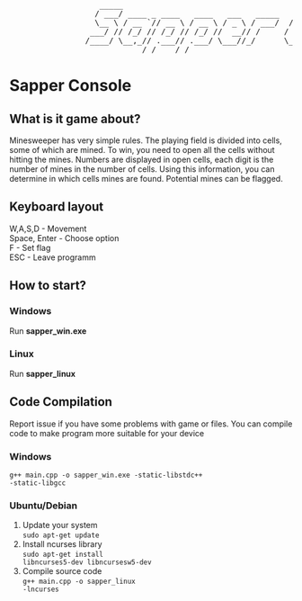 <pre>
                   _____                                     ______                            __    
                  / ___/ ____ _ ____   ____   ___   _____   / ____/____   ____   _____ ____   / /___ 
                  \__ \ / __ `// __ \ / __ \ / _ \ / ___/  / /    / __ \ / __ \ / ___// __ \ / // _ \
                 ___/ // /_/ // /_/ // /_/ //  __// /     / /___ / /_/ // / / /(__  )/ /_/ // //  __/
                /____/ \__,_// .___// .___/ \___//_/      \____/ \____//_/ /_//____/ \____//_/ \___/ 
                            /_/    /_/                                                                   
</pre>
# Sapper Console
## What is it game about?
Minesweeper has very simple rules. The playing field is divided into cells, some of which are mined. To win, you need to open all the cells without hitting the mines. Numbers are displayed in open cells, each digit is the number of mines in the number of cells. Using this information, you can determine in which cells mines are found. Potential mines can be flagged.
## Keyboard layout
W,A,S,D         - Movement </br>
Space, Enter    - Choose option </br>
F               - Set flag  </br>
ESC             - Leave programm  </br>

## How to start?
### Windows
Run <strong>sapper_win.exe</strong>
### Linux
Run <strong>sapper_linux</strong>

## Code Compilation
Report issue if you have some problems with game or files. You can compile code to make program more suitable for your device
### Windows
<code>g++ main.cpp -o sapper_win.exe -static-libstdc++ -static-libgcc</code>
### Ubuntu/Debian
1. Update your system</br>
<code>sudo apt-get update</code>
2. Install ncurses library </br>
<code>sudo apt-get install libncurses5-dev libncursesw5-dev</code>
3. Compile source code</br>
<code>g++ main.cpp -o sapper_linux -lncurses</code>

